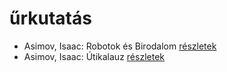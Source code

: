 # űrkutatás

- Asimov, Isaac: Robotok és Birodalom [részletek](_details/%7Bopf.creator%7D.md#id_1173)
- Asimov, Isaac: Útikalauz [részletek](_details/%7Bopf.creator%7D.md#id_1171)